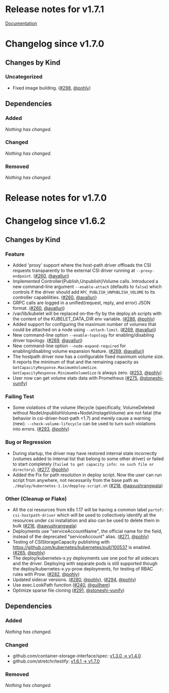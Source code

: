 # Release notes for v1.7.1

[Documentation](https://kubernetes-csi.github.io)

# Changelog since v1.7.0

## Changes by Kind

### Uncategorized
 - Fixed image building. ([#298](https://github.com/kubernetes-csi/csi-driver-host-path/pull/298), [@pohly](https://github.com/pohly))

## Dependencies

### Added
_Nothing has changed._

### Changed
_Nothing has changed._

### Removed
_Nothing has changed._

# Release notes for v1.7.0

# Changelog since v1.6.2

## Changes by Kind

### Feature
 - Added 'proxy' support where the host-path driver offloads the CSI requests transparently to the external CSI driver running at `--proxy-endpoint`. ([#260](https://github.com/kubernetes-csi/csi-driver-host-path/pull/260), [@avalluri](https://github.com/avalluri))
 - Implemented Controller{Publish,Unpublish}Volume calls. Introduced a new command-line argument `--enable-attach` (defaults to `false`) which controls if the driver should add `RPC_PUBLISH_UNPUBLISH_VOLUME` to its controller capablilities. ([#260](https://github.com/kubernetes-csi/csi-driver-host-path/pull/260), [@avalluri](https://github.com/avalluri))
 - GRPC calls are logged in a unified(request, reply, and error) JSON format. ([#260](https://github.com/kubernetes-csi/csi-driver-host-path/pull/260), [@avalluri](https://github.com/avalluri))
 - /var/lib/kubelet will be replaced on-the-fly by the deploy.sh scripts with the content of the KUBELET_DATA_DIR env variable. ([#286](https://github.com/kubernetes-csi/csi-driver-host-path/pull/286), [@pohly](https://github.com/pohly))
 - Added support for configuring the maximum number of volumes that could be attached on a node using `--attach-limit`. ([#269](https://github.com/kubernetes-csi/csi-driver-host-path/pull/269), [@avalluri](https://github.com/avalluri))
 - New command-line option `--enable-topology` for enabling/disabling driver topology. ([#269](https://github.com/kubernetes-csi/csi-driver-host-path/pull/269), [@avalluri](https://github.com/avalluri))
 - New command-line option `--node-expand-required` for enabling/disabling volume expansion feature. ([#269](https://github.com/kubernetes-csi/csi-driver-host-path/pull/269), [@avalluri](https://github.com/avalluri))
 - The hostpath driver now has a configurable fixed maximum volume size. It reports the minimum of that and the remaining capacity as `GetCapacityResponse.MaximumVolumeSize`. `GetCapacityResponse.MinimumVolumeSize` is always zero. ([#253](https://github.com/kubernetes-csi/csi-driver-host-path/pull/253), [@pohly](https://github.com/pohly))
 - User now can get volume stats data with Prometheus ([#275](https://github.com/kubernetes-csi/csi-driver-host-path/pull/275), [@stoneshi-yunify](https://github.com/stoneshi-yunify))

### Failing Test
 - Some violations of the volume lifecycle (specifically, VolumeDeleted without NodeUnpublishVolume+NodeUnstageVolume) are not fatal (the behavior in csi-driver-host-path <1.7) and merely cause a warning (new). `--check-volume-lifecycle` can be used to turn such violations into errors. ([#293](https://github.com/kubernetes-csi/csi-driver-host-path/pull/293), [@pohly](https://github.com/pohly))

### Bug or Regression
 - During startup, the driver may have restored internal state incorrectly (volumes added to internal list that belong to some other driver) or failed to start completely (`failed to get capacity info: no such file or directory`). ([#277](https://github.com/kubernetes-csi/csi-driver-host-path/pull/277), [@pohly](https://github.com/pohly))
 - Added the Fix for path resolution in deploy script. Now the user can run script from anywhere, not necessarily from the base path as `./deploy/kubernetes-1.1x/depploy-script.sh` ([#218](https://github.com/kubernetes-csi/csi-driver-host-path/pull/218), [@aayushrangwala](https://github.com/aayushrangwala))

### Other (Cleanup or Flake)
 - All the csi resources from k8s 1.17 will be having a common label `partof: csi-hostpath-driver` which will be used to collectively identify all the resources under csi installation and also can be used to delete them in bulk ([#216](https://github.com/kubernetes-csi/csi-driver-host-path/pull/216), [@aayushrangwala](https://github.com/aayushrangwala))
 - Deployments use "serviceAccountName", the official name for the field, instead of the deprecated "serviceAccount" alias. ([#271](https://github.com/kubernetes-csi/csi-driver-host-path/pull/271), [@pohly](https://github.com/pohly))
 - Testing of CSIStorageCapacity publishing with https://github.com/kubernetes/kubernetes/pull/100537 is enabled. ([#265](https://github.com/kubernetes-csi/csi-driver-host-path/pull/265), [@pohly](https://github.com/pohly))
 - The deploy/kubernetes-x.yy deployments use one pod for all sidecars and the driver. Deploying with separate pods is still supported though the deploy/kubernetes-x.yy-prow deployments, for testing of RBAC rules with Prow. ([#282](https://github.com/kubernetes-csi/csi-driver-host-path/pull/282), [@pohly](https://github.com/pohly))
 - Updated sidecar versions. ([#280](https://github.com/kubernetes-csi/csi-driver-host-path/pull/280), [@pohly](https://github.com/pohly)), ([#294](https://github.com/kubernetes-csi/csi-driver-host-path/pull/294), [@pohly](https://github.com/pohly))
 - Use exec.LookPath function ([#240](https://github.com/kubernetes-csi/csi-driver-host-path/pull/240), [@guilhem](https://github.com/guilhem))
 - Optimize sparse file cloning ([#291](https://github.com/kubernetes-csi/csi-driver-host-path/pull/291), [@stoneshi-yunify](https://github.com/stoneshi-yunify))

## Dependencies

### Added
_Nothing has changed._

### Changed
- github.com/container-storage-interface/spec: [v1.3.0 → v1.4.0](https://github.com/container-storage-interface/spec/compare/v1.3.0...v1.4.0)
- github.com/stretchr/testify: [v1.6.1 → v1.7.0](https://github.com/stretchr/testify/compare/v1.6.1...v1.7.0)

### Removed
_Nothing has changed._
